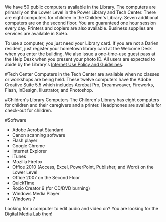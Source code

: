 We have 50 public computers available in the Library. The computers are primarily on the Lower Level in the Power Library and Tech Center. There are eight computers for children in the Children's Library. Seven additional computers are on the second floor.  You are guaranteed one hour session every day. Printers and copiers are also available. Business supplies are services are available in SoHo. 

To use a computer, you just need your Library card. If you are not a Darien resident, just register your hometown library card at the Welcome Desk when you enter the building. We also issue a one-time-use guest pass at the Help Desk when you present your photo ID. All users are expected to abide by the Library's [Internet Use Policy and Guidelines](/link-needed "Internet Policies").

#Tech Center
Computers in the Tech Center are available when no classes or workshops are being held. These twelve computers have the Adobe Creative Suite 5.5 which includes Acrobat Pro, Dreamweaver, Fireworks, Flash, InDesign, Illustrator, and Photoshop.

#Children's Library Computers
The Children's Library has eight computers for children and their caregivers and a printer. Headphones are available for check-out for children. 

#Software
* Adobe Acrobat Standard
* Canon scanning software
* Flash player
* Google Chrome
* Internet Explorer
* iTunes
* Mozilla Firefox
* Office 2010 (Access, Excel, PowerPoint, Publisher, and Word) on the Lower Level
* Office 2007 on the Second Floor
* QuickTime
* Roxio Creator 9 (for CD/DVD burning)
* Windows Media Player
* Windows 7

Looking for a computer to edit audio and video on? You are looking for the [Digital Media Lab](/link-needed "Digital Media Lab") then! 